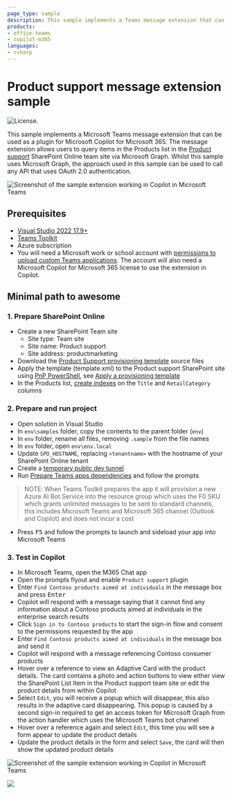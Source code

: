 ```yaml
---
page_type: sample
description: This sample implements a Teams message extension that can be used as a plugin for Microsoft Copilot for Microsoft 365. The message extension enables users to query the Products list in the Product support SharePoint Online team site via Microsoft Graph.
products:
- office-teams
- copilot-m365
languages:
- csharp
---
```


# Product support message extension sample

![License.](https://img.shields.io/badge/license-MIT-green.svg)

This sample implements a Microsoft Teams message extension that can be used as a plugin for Microsoft Copilot for Microsoft 365. The message extension allows users to query items in the Products list in the [Product support](https://lookbook.microsoft.com/details/81e2fee3-02a0-427b-af8b-8c7f42010fde) SharePoint Online team site via Microsoft Graph. Whilst this sample uses Microsoft Graph, the approach used in this sample can be used to call any API that uses OAuth 2.0 authentication.

![Screenshot of the sample extension working in Copilot in Microsoft Teams](./assets/product-card.png)

## Prerequisites

- [Visual Studio 2022 17.9+](https://visualstudio.microsoft.com)
- [Teams Toolkit](https://learn.microsoft.com/microsoftteams/platform/toolkit/toolkit-v4/install-teams-toolkit-vs?pivots=visual-studio-v17-7)
- Azure subscription
- You will need a Microsoft work or school account with [permissions to upload custom Teams applications](https://learn.microsoft.com/microsoftteams/platform/concepts/build-and-test/prepare-your-o365-tenant#enable-custom-teams-apps-and-turn-on-custom-app-uploading). The account will also need a Microsoft Copilot for Microsoft 365 license to use the extension in Copilot.

## Minimal path to awesome

### 1. Prepare SharePoint Online

- Create a new SharePoint Team site
  - Site type: Team site
  - Site name: Product support
  - Site address: productmarketing
- Download the [Product Support provisioning template](https://download-directory.github.io/?url=https%3A%2F%2Fgithub.com%2FSharePoint%2Fsp-dev-provisioning-templates%2Ftree%2Fmaster%2Ftenant%2Fproductsupport%2Fsource) source files
- Apply the template (template.xml) to the Product support SharePoint site using [PnP PowerShell](https://pnp.github.io/powershell/), see [Apply a provisioning template](https://learn.microsoft.com/sharepoint/dev/solution-guidance/introducing-the-pnp-provisioning-engine#apply-a-provisioning-template)
- In the Products list, [create indexes](https://support.microsoft.com/en-us/office/add-an-index-to-a-list-or-library-column-f3f00554-b7dc-44d1-a2ed-d477eac463b0) on the `Title` and `RetailCategory` columns

### 2. Prepare and run project

- Open solution in Visual Studio
- In `env\samples` folder, copy the contents to the parent folder (`env`)
- In `env` folder, rename all files, removing `.sample` from the file names
- In `env` folder, open `env\env.local`
- Update `SPO_HOSTNAME`, replacing `<tenantname>` with the hostname of your SharePoint Online tenant
- Create a [temporary public dev tunnel](https://learn.microsoft.com/microsoftteams/platform/toolkit/toolkit-v4/debug-local-vs?pivots=visual-studio-v17-7#set-up-dev-tunnel-only-for-bot-and-message-extension)
- Run [Prepare Teams apps dependencies](https://learn.microsoft.com/microsoftteams/platform/toolkit/toolkit-v4/debug-local-vs?pivots=visual-studio-v17-7#set-up-your-teams-toolkit) and follow the prompts

> NOTE: When Teams Toolkit prepares the app it will provision a new Azure AI Bot Service into the resource group which uses the F0 SKU which grants unlimited messages to be sent to standard channels, this includes Microsoft Teams and Microsoft 365 channel (Outlook and Copilot) and does not incur a cost

- Press <kbd>F5</kbd> and follow the prompts to launch and sideload your app into Microsoft Teams

### 3. Test in Copilot

- In Microsoft Teams, open the M365 Chat app
- Open the prompts flyout and enable `Product support` plugin
- Enter `Find Contoso products aimed at individuals` in the message box and press <kbd>Enter</kbd>
- Copilot will respond with a message saying that it cannot find any information about a Contoso products aimed at individuals in the enterprise search results
- Click `Sign in to Contoso products` to start the sign-in flow and consent to the permissions requested by the app
- Enter `Find Contoso products aimed at individuals` in the message box and send it
- Copilot will respond with a message referencing Contoso consumer products
- Hover over a reference to view an Adaptive Card with the product details. The card contains a photo and action buttons to view either view the SharePoint List Item in the Product support team site or edit the product details from within Copilot
- Select `Edit`, you will receive a popup which will disappear, this also results in the adaptive card disappearing. This popup is caused by a second sign-in required to get an access token for Microsoft Graph from the action handler which uses the Microsoft Teams bot channel
- Hover over a reference again and select `Edit`, this time you will see a form appear to update the product details
- Update the product details in the form and select `Save`, the card will then show the updated product details

![Screenshot of the sample extension working in Copilot in Microsoft Teams](./assets/edit-card.png)

![](https://m365-visitor-stats.azurewebsites.net/SamplesGallery/officedev-copilot-for-m365-plugins-samples-msgext-product-support-sso-csharp)